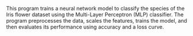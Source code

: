 This program trains a neural network model to classify the species of the Iris flower dataset using the Multi-Layer Perceptron (MLP) classifier. The program preprocesses the data, scales the features, trains the model, and then evaluates its performance using accuracy and a loss curve.
